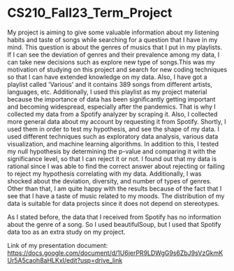 # CS210_Fall23_Term_Project

My project is aiming to give some valuable information about my listening habits and taste of songs while searching for a question that I have in my mind. This question is about the genres of musics that I put in my playlists. If I can see the deviation of genres and their prevalence among my data, I can take new decisions such as explore new type of songs.This was my motivation of studying on this project and search for new coding techniques so that I can have extended knowledge on my data. Also, I have got a playlist called 'Various' and it contains 389 songs from different artists, languages, etc. Additionally, I used this playlist as my project material because the importance of data has been significantly getting important and becoming widespread, especially after the pandemics. That is why I collected my data from a Spotify analyzer by scraping it. Also, I collected more general data about my account by requesting it from Spotify. Shortly, I used them in order to test my hypothesis, and see the shape of my data. I used different techniques such as exploratory data analysis, various data visualization, and machine learning algorithms. In addition to this, I tested my null hypothesis by determining the p-value and comparing it with the significance level, so that I can reject it or not. I found out that my data is rational since I was able to find the correct answer about rejecting or failing to reject my hypothesis correlating with my data. Additionally, I was shocked about the deviation, diversity, and number of types of genres. Other than that, I am quite happy with the results because of the fact that I see that I have a taste of music related to my moods. The distribution of my data is suitable for data projects since it does not depend on stereotypes. 

As I stated before, the data that I received from Spotify has no information about the genre of a song. So I used beautifulSoup, but I used that Spotify data too as an extra study on my project.

Link of my presentation document: https://docs.google.com/document/d/1U6jerPR9LDWgG9s6ZbJ9sVzGkmKUr5A5caoh8aHLKxI/edit?usp=drive_link



